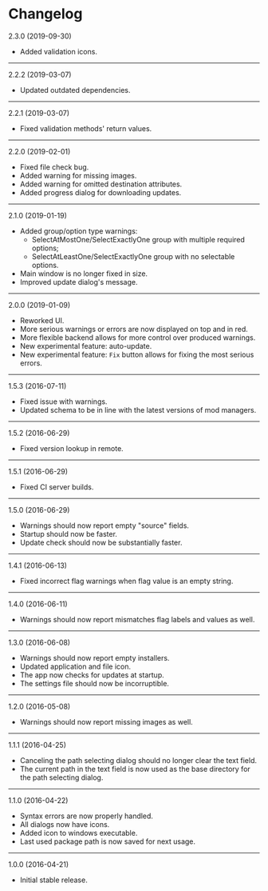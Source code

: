 
Changelog
=========


2.3.0 (2019-09-30)

* Added validation icons.


----------------------------------


2.2.2 (2019-03-07)

* Updated outdated dependencies.


----------------------------------


2.2.1 (2019-03-07)

* Fixed validation methods' return values.


----------------------------------


2.2.0 (2019-02-01)

* Fixed file check bug.
* Added warning for missing images.
* Added warning for omitted destination attributes.
* Added progress dialog for downloading updates.


----------------------------------


2.1.0 (2019-01-19)

* Added group/option type warnings:
  * SelectAtMostOne/SelectExactlyOne group with multiple required options;
  * SelectAtLeastOne/SelectExactlyOne group with no selectable options.
* Main window is no longer fixed in size.
* Improved update dialog's message.


----------------------------------


2.0.0 (2019-01-09)

* Reworked UI.
* More serious warnings or errors are now displayed on top and in red.
* More flexible backend allows for more control over produced warnings.
* New experimental feature: auto-update.
* New experimental feature: `Fix` button allows for fixing the most serious errors.


----------------------------------


1.5.3 (2016-07-11)

* Fixed issue with warnings.
* Updated schema to be in line with the latest versions of mod managers.


----------------------------------


1.5.2 (2016-06-29)

* Fixed version lookup in remote.


----------------------------------


1.5.1 (2016-06-29)

* Fixed CI server builds.


----------------------------------


1.5.0 (2016-06-29)

* Warnings should now report empty "source" fields.
* Startup should now be faster.
* Update check should now be substantially faster.


----------------------------------


1.4.1 (2016-06-13)

* Fixed incorrect flag warnings when flag value is an empty string.


----------------------------------


1.4.0 (2016-06-11)

* Warnings should now report mismatches flag labels and values as well.


----------------------------------


1.3.0 (2016-06-08)

* Warnings should now report empty installers.
* Updated application and file icon.
* The app now checks for updates at startup.
* The settings file should now be incorruptible.


----------------------------------


1.2.0 (2016-05-08)

* Warnings should now report missing images as well.


----------------------------------


1.1.1 (2016-04-25)

* Canceling the path selecting dialog should no longer clear the text field.
* The current path in the text field is now used as the base directory for the path selecting dialog.


----------------------------------


1.1.0 (2016-04-22)

* Syntax errors are now properly handled.
* All dialogs now have icons.
* Added icon to windows executable.
* Last used package path is now saved for next usage.


----------------------------------


1.0.0 (2016-04-21)

* Initial stable release.
